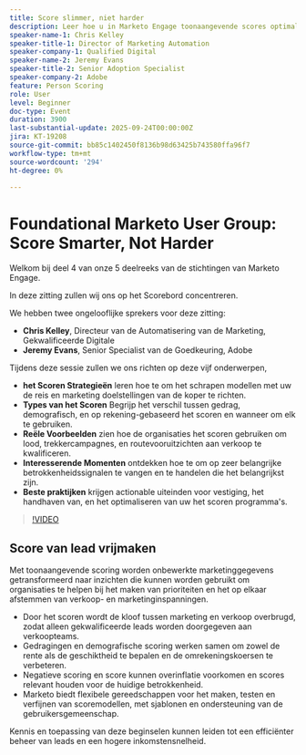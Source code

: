 ```yaml
---
title: Score slimmer, niet harder
description: Leer hoe u in Marketo Engage toonaangevende scores optimaliseert met beproefde strategieën die aansluiten op de reis van kopers. Deze sessie heeft betrekking op gedrags-, demografische en op account gebaseerde scoring, plus praktijkvoorbeelden, aanbevolen procedures en tips voor het vastleggen van belangrijke betrokkenheidssignalen. Ideaal voor marketers die sneller naar de juiste maatstaf willen gaan en de uitlijning van de verkoop willen stimuleren.
speaker-name-1: Chris Kelley
speaker-title-1: Director of Marketing Automation
speaker-company-1: Qualified Digital
speaker-name-2: Jeremy Evans
speaker-title-2: Senior Adoption Specialist
speaker-company-2: Adobe
feature: Person Scoring
role: User
level: Beginner
doc-type: Event
duration: 3900
last-substantial-update: 2025-09-24T00:00:00Z
jira: KT-19208
source-git-commit: bb85c1402450f8136b98d63425b743580ffa96f7
workflow-type: tm+mt
source-wordcount: '294'
ht-degree: 0%

---
```



# Foundational Marketo User Group: Score Smarter, Not Harder

Welkom bij deel 4 van onze 5 deelreeks van de stichtingen van Marketo Engage.

In deze zitting zullen wij ons op het Scorebord concentreren.

We hebben twee ongelooflijke sprekers voor deze zitting:

* **Chris Kelley**, Directeur van de Automatisering van de Marketing, Gekwalificeerde Digitale
* **Jeremy Evans**, Senior Specialist van de Goedkeuring, Adobe

Tijdens deze sessie zullen we ons richten op deze vijf onderwerpen,

* **het Scoren Strategieën** leren hoe te om het schrapen modellen met uw de reis en marketing doelstellingen van de koper te richten.
* **Types van het Scoren** Begrijp het verschil tussen gedrag, demografisch, en op rekening-gebaseerd het scoren en wanneer om elk te gebruiken.
* **Reële Voorbeelden** zien hoe de organisaties het scoren gebruiken om lood, trekkercampagnes, en routevooruitzichten aan verkoop te kwalificeren.
* **Interesserende Momenten** ontdekken hoe te om op zeer belangrijke betrokkenheidssignalen te vangen en te handelen die het belangrijkst zijn.
* **Beste praktijken** krijgen actionable uiteinden voor vestiging, het handhaven van, en het optimaliseren van uw het scoren programma&#39;s.


>[!VIDEO](https://video.tv.adobe.com/v/3474961/?learn=on&enablevpops)

## Score van lead vrijmaken

Met toonaangevende scoring worden onbewerkte marketinggegevens getransformeerd naar inzichten die kunnen worden gebruikt om organisaties te helpen bij het maken van prioriteiten en het op elkaar afstemmen van verkoop- en marketinginspanningen.

* Door het scoren wordt de kloof tussen marketing en verkoop overbrugd, zodat alleen gekwalificeerde leads worden doorgegeven aan verkoopteams.
* Gedragingen en demografische scoring werken samen om zowel de rente als de geschiktheid te bepalen en de omrekeningskoersen te verbeteren.
* Negatieve scoring en score kunnen overinflatie voorkomen en scores relevant houden voor de huidige betrokkenheid.
* Marketo biedt flexibele gereedschappen voor het maken, testen en verfijnen van scoremodellen, met sjablonen en ondersteuning van de gebruikersgemeenschap.

Kennis en toepassing van deze beginselen kunnen leiden tot een efficiënter beheer van leads en een hogere inkomstensnelheid.

